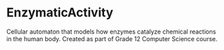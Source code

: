 # EnzymaticActivity
Cellular automaton that models how enzymes catalyze chemical reactions in the human body. Created as part of Grade 12 Computer Science course.
